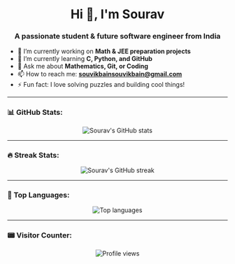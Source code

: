 <h1 align="center">Hi 👋, I'm Sourav</h1>
<h3 align="center">A passionate student & future software engineer from India</h3>

- 🔭 I’m currently working on **Math & JEE preparation projects**
- 🌱 I’m currently learning **C, Python, and GitHub**
- 💬 Ask me about **Mathematics, Git, or Coding**
- 📫 How to reach me: **souvikbainsouvikbain@gmail.com**
- ⚡ Fun fact: I love solving puzzles and building cool things!

---

### 📊 GitHub Stats:
<p align="center">
  <img src="https://github-readme-stats.vercel.app/api?username=sourav-codes-byte&show_icons=true&theme=radical" alt="Sourav's GitHub stats" />
</p>

---

### 🔥 Streak Stats:
<p align="center">
  <img src="https://github-readme-streak-stats.herokuapp.com/?user=sourav-codes-byte&theme=radical" alt="Sourav's GitHub streak" />
</p>

---

### 🧮 Top Languages:
<p align="center">
  <img src="https://github-readme-stats.vercel.app/api/top-langs/?username=sourav-codes-byte&layout=compact&theme=radical" alt="Top languages" />
</p>

---

### 📟 Visitor Counter:
<p align="center">
  <img src="https://komarev.com/ghpvc/?username=sourav-codes-byte&label=Profile%20views&color=0e75b6&style=flat" alt="Profile views" />
</p>